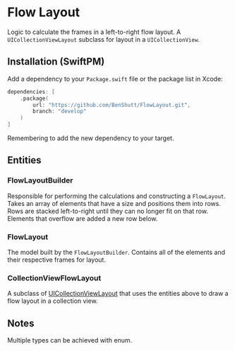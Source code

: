 # Flow Layout

Logic to calculate the frames in a left-to-right flow layout.
A `UICollectionViewLayout` subclass for layout in a `UICollectionView`.

## Installation (SwiftPM)

Add a dependency to your `Package.swift` file or the package list in Xcode:

```swift
dependencies: [
    .package(
        url: "https://github.com/BenShutt/FlowLayout.git",
        branch: "develop"
    )
]
```

Remembering to add the new dependency to your target.

## Entities

### FlowLayoutBuilder

Responsible for performing the calculations and constructing a `FlowLayout`.
Takes an array of elements that have a size and positions them into rows.
Rows are stacked left-to-right until they can no longer fit on that row.
Elements that overflow are added a new row below.

### FlowLayout

The model built by the `FlowLayoutBuilder`.
Contains all of the elements and their respective frames for layout.

### CollectionViewFlowLayout

A subclass of [UICollectionViewLayout](https://developer.apple.com/documentation/uikit/uicollectionviewlayout) that uses the entities above to draw a flow layout in a collection view.

## Notes

Multiple types can be achieved with enum.
